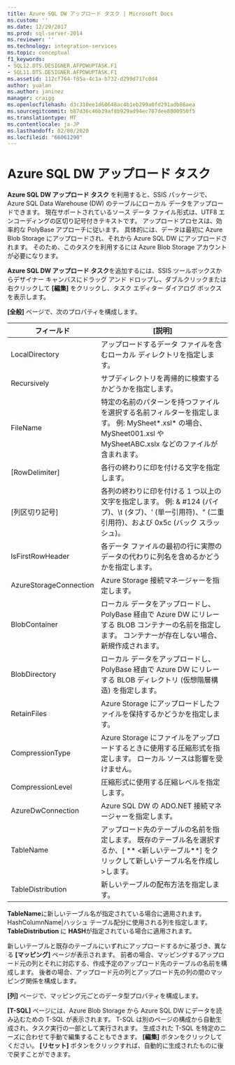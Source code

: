 ```yaml
---
title: Azure SQL DW アップロード タスク | Microsoft Docs
ms.custom: ''
ms.date: 12/29/2017
ms.prod: sql-server-2014
ms.reviewer: ''
ms.technology: integration-services
ms.topic: conceptual
f1_keywords:
- SQL12.DTS.DESIGNER.AFPDWUPTASK.F1
- SQL11.DTS.DESIGNER.AFPDWUPTASK.F1
ms.assetid: 112cf764-f85a-4c1a-b732-d299d717c0d4
author: yualan
ms.author: janinez
manager: craigg
ms.openlocfilehash: d3c310ee1d60648ac4b1eb299a0fd291adb86aea
ms.sourcegitcommit: b87d36c46b39af8b929ad94ec707dee8800950f5
ms.translationtype: MT
ms.contentlocale: ja-JP
ms.lasthandoff: 02/08/2020
ms.locfileid: "66061290"
---
```

# <a name="azure-sql-dw-upload-task"></a>Azure SQL DW アップロード タスク

  **Azure SQL DW アップロード タスク** を利用すると、SSIS パッケージで、Azure SQL Data Warehouse (DW) のテーブルにローカル データをアップロードできます。 現在サポートされているソース データ ファイル形式は、UTF8 エンコーディングの区切り記号付きテキストです。 アップロードプロセスは、効率的な PolyBase アプローチに従います。 具体的には、データは最初に Azure Blob Storage にアップロードされ、それから Azure SQL DW にアップロードされます。 そのため、このタスクを利用するには Azure Blob Storage アカウントが必要になります。


  **Azure SQL DW アップロード タスク**を追加するには、SSIS ツールボックスからデザイナー キャンバスにドラッグ アンド ドロップし、ダブルクリックまたは右クリックして **[編集]** をクリックし、タスク エディター ダイアログ ボックスを表示します。


  **[全般]** ページで、次のプロパティを構成します。

フィールド|[説明]
-----|-----------
LocalDirectory|アップロードするデータ ファイルを含むローカル ディレクトリを指定します。
Recursively|サブディレクトリを再帰的に検索するかどうかを指定します。
FileName|特定の名前のパターンを持つファイルを選択する名前フィルターを指定します。 例:  MySheet*.xsl\* の場合、MySheet001.xsl や MySheetABC.xslx などのファイルが含まれます。
[RowDelimiter]|各行の終わりに印を付ける文字を指定します。
[列区切り記号]|各列の終わりに印を付ける 1 つ以上の文字を指定します。 例:  & #124 (パイプ)、\t (タブ)、' (単一引用符)、" (二重引用符)、および 0x5c (バック スラッシュ)。
IsFirstRowHeader|各データ ファイルの最初の行に実際のデータの代わりに列名を含めるかどうかを指定します。
AzureStorageConnection|Azure Storage 接続マネージャーを指定します。
BlobContainer|ローカル データをアップロードし、PolyBase 経由で Azure DW にリレーする BLOB コンテナーの名前を指定します。 コンテナーが存在しない場合、新規作成されます。
BlobDirectory|ローカル データをアップロードし、PolyBase 経由で Azure DW にリレーする BLOB ディレクトリ (仮想階層構造) を指定します。
RetainFiles|Azure Storage にアップロードしたファイルを保持するかどうかを指定します。
CompressionType|Azure Storage にファイルをアップロードするときに使用する圧縮形式を指定します。 ローカル ソースは影響を受けません。
CompressionLevel|圧縮形式に使用する圧縮レベルを指定します。
AzureDwConnection|Azure SQL DW の ADO.NET 接続マネージャーを指定します。
TableName|アップロード先のテーブルの名前を指定します。 既存のテーブル名を選択するか、[ ** \<新しいテーブル**] をクリックして新しいテーブル名を作成し >します。
TableDistribution|新しいテーブルの配布方法を指定します。 
  **TableName**に新しいテーブル名が指定されている場合に適用されます。
HashColumnName|ハッシュ テーブル配分に使用される列を指定します。 
  **TableDistribution** に **HASH**が指定されている場合に適用されます。

新しいテーブルと既存のテーブルにいずれにアップロードするかに基づき、異なる **[マッピング]** ページが表示されます。 前者の場合、マッピングするアップロード元の列とそれに対応する、作成予定のアップロード先のテーブルの名前を構成します。 後者の場合、アップロード元の列とアップロード先の列の間のマッピング関係を構成します。


  **[列]** ページで、マッピング元ごとのデータ型プロパティを構成します。


  **[T-SQL]** ページには、Azure Blob Storage から Azure SQL DW にデータを読み込むための T-SQL が表示されます。 T-SQL は別のページの構成から自動生成され、タスク実行の一部として実行されます。 生成された T-SQL を特定のニーズに合わせて手動で編集することもできます。 **[編集]** ボタンをクリックしてください。 
  **[リセット]** ボタンをクリックすれば、自動的に生成されたものに後で戻すことができます。
